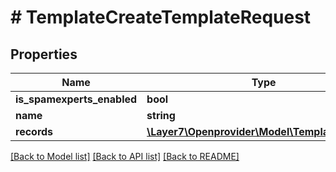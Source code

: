 # # TemplateCreateTemplateRequest

## Properties

Name | Type | Description | Notes
------------ | ------------- | ------------- | -------------
**is_spamexperts_enabled** | **bool** |  | [optional]
**name** | **string** |  | [optional]
**records** | [**\Layer7\Openprovider\Model\TemplateRecord[]**](TemplateRecord.md) |  | [optional]

[[Back to Model list]](../../README.md#models) [[Back to API list]](../../README.md#endpoints) [[Back to README]](../../README.md)
